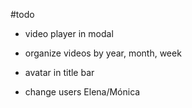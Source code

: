#todo

- video player in modal

- organize videos by year, month, week

- avatar in title bar

- change users Elena/Mónica
